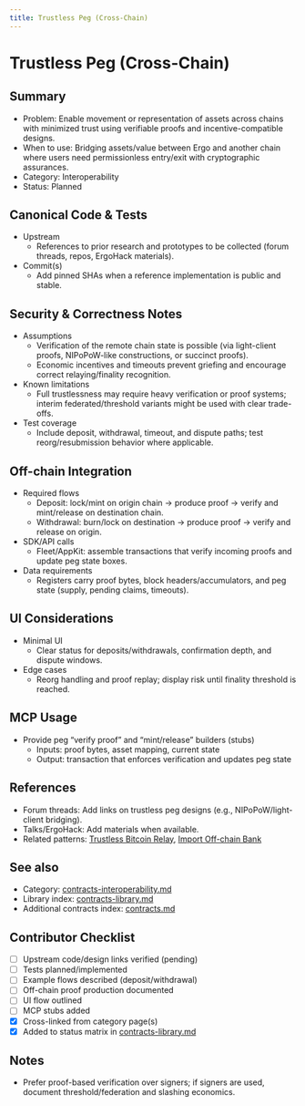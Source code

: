 ```yaml
---
title: Trustless Peg (Cross-Chain)
---
```


# Trustless Peg (Cross-Chain)

## Summary

- Problem: Enable movement or representation of assets across chains with minimized trust using verifiable proofs and incentive-compatible designs.
- When to use: Bridging assets/value between Ergo and another chain where users need permissionless entry/exit with cryptographic assurances.
- Category: Interoperability
- Status: Planned

## Canonical Code & Tests

- Upstream  
  - References to prior research and prototypes to be collected (forum threads, repos, ErgoHack materials).
- Commit(s)  
  - Add pinned SHAs when a reference implementation is public and stable.

## Security & Correctness Notes

- Assumptions  
  - Verification of the remote chain state is possible (via light-client proofs, NIPoPoW-like constructions, or succinct proofs).
  - Economic incentives and timeouts prevent griefing and encourage correct relaying/finality recognition.
- Known limitations  
  - Full trustlessness may require heavy verification or proof systems; interim federated/threshold variants might be used with clear trade-offs.
- Test coverage  
  - Include deposit, withdrawal, timeout, and dispute paths; test reorg/resubmission behavior where applicable.

## Off-chain Integration

- Required flows  
  - Deposit: lock/mint on origin chain → produce proof → verify and mint/release on destination chain.
  - Withdrawal: burn/lock on destination → produce proof → verify and release on origin.
- SDK/API calls  
  - Fleet/AppKit: assemble transactions that verify incoming proofs and update peg state boxes.
- Data requirements  
  - Registers carry proof bytes, block headers/accumulators, and peg state (supply, pending claims, timeouts).

## UI Considerations

- Minimal UI  
  - Clear status for deposits/withdrawals, confirmation depth, and dispute windows.
- Edge cases  
  - Reorg handling and proof replay; display risk until finality threshold is reached.

## MCP Usage

- Provide peg “verify proof” and “mint/release” builders (stubs)  
  - Inputs: proof bytes, asset mapping, current state  
  - Output: transaction that enforces verification and updates peg state

## References

- Forum threads: Add links on trustless peg designs (e.g., NIPoPoW/light-client bridging).
- Talks/ErgoHack: Add materials when available.
- Related patterns: [Trustless Bitcoin Relay](pattern-bitcoin-relay.md), [Import Off-chain Bank](pattern-import-offchain-bank.md)

## See also

- Category: [contracts-interoperability.md](contracts-interoperability.md)  
- Library index: [contracts-library.md](contracts-library.md)  
- Additional contracts index: [contracts.md](contracts.md)

## Contributor Checklist

- [ ] Upstream code/design links verified (pending)
- [ ] Tests planned/implemented
- [ ] Example flows described (deposit/withdrawal)
- [ ] Off-chain proof production documented
- [ ] UI flow outlined
- [ ] MCP stubs added
- [x] Cross-linked from category page(s)
- [x] Added to status matrix in [contracts-library.md](contracts-library.md)

## Notes

- Prefer proof-based verification over signers; if signers are used, document threshold/federation and slashing economics.
